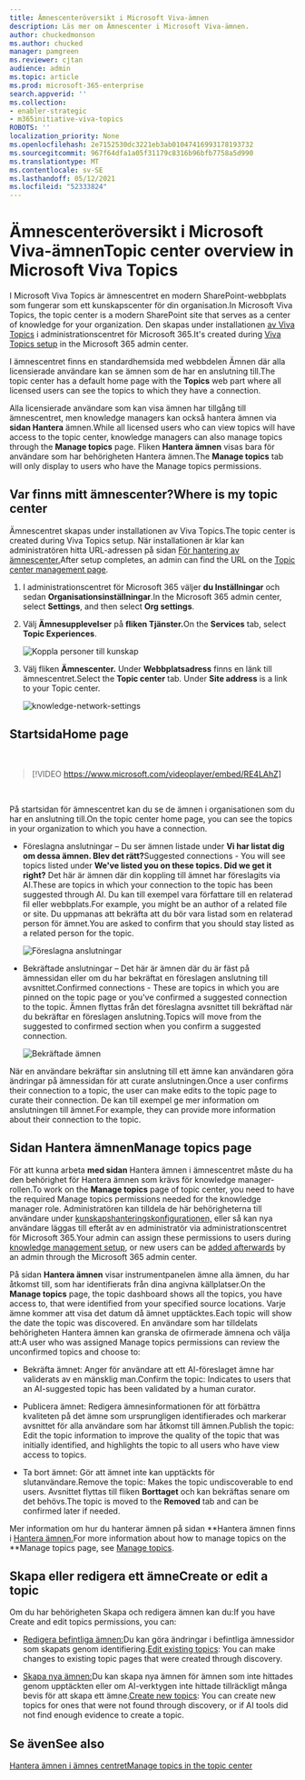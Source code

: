 ```yaml
---
title: Ämnescenteröversikt i Microsoft Viva-ämnen
description: Läs mer om Ämnescenter i Microsoft Viva-ämnen.
author: chuckedmonson
ms.author: chucked
manager: pamgreen
ms.reviewer: cjtan
audience: admin
ms.topic: article
ms.prod: microsoft-365-enterprise
search.appverid: ''
ms.collection:
- enabler-strategic
- m365initiative-viva-topics
ROBOTS: ''
localization_priority: None
ms.openlocfilehash: 2e7152530dc3221eb3ab01047416993178193732
ms.sourcegitcommit: 967f64dfa1a05f31179c8316b96bfb7758a5d990
ms.translationtype: MT
ms.contentlocale: sv-SE
ms.lasthandoff: 05/12/2021
ms.locfileid: "52333824"
---
```

# <a name="topic-center-overview-in-microsoft-viva-topics"></a><span data-ttu-id="98754-103">Ämnescenteröversikt i Microsoft Viva-ämnen</span><span class="sxs-lookup"><span data-stu-id="98754-103">Topic center overview in Microsoft Viva Topics</span></span>

<span data-ttu-id="98754-104">I Microsoft Viva Topics är ämnescentret en modern SharePoint-webbplats som fungerar som ett kunskapscenter för din organisation.</span><span class="sxs-lookup"><span data-stu-id="98754-104">In Microsoft Viva Topics, the topic center is a modern SharePoint site that serves as a center of knowledge for your organization.</span></span> <span data-ttu-id="98754-105">Den skapas under installationen [av Viva Topics](set-up-topic-experiences.md) i administrationscentret för Microsoft 365.</span><span class="sxs-lookup"><span data-stu-id="98754-105">It's created during [Viva Topics setup](set-up-topic-experiences.md) in the Microsoft 365 admin center.</span></span>

<span data-ttu-id="98754-106">I ämnescentret finns en  standardhemsida med webbdelen Ämnen där alla licensierade användare kan se ämnen som de har en anslutning till.</span><span class="sxs-lookup"><span data-stu-id="98754-106">The topic center has a default home page with the **Topics** web part where all licensed users can see the topics to which they have a connection.</span></span> 

<span data-ttu-id="98754-107">Alla licensierade användare som kan visa ämnen har tillgång till ämnescentret, men knowledge managers kan också hantera ämnen via **sidan Hantera** ämnen.</span><span class="sxs-lookup"><span data-stu-id="98754-107">While all licensed users who can view topics will have access to the topic center, knowledge managers can also manage topics through the **Manage topics** page.</span></span> <span data-ttu-id="98754-108">Fliken **Hantera ämnen** visas bara för användare som har behörigheten Hantera ämnen.</span><span class="sxs-lookup"><span data-stu-id="98754-108">The **Manage topics** tab will only display to users who have the Manage topics permissions.</span></span> 

## <a name="where-is-my-topic-center"></a><span data-ttu-id="98754-109">Var finns mitt ämnescenter?</span><span class="sxs-lookup"><span data-stu-id="98754-109">Where is my topic center</span></span>

<span data-ttu-id="98754-110">Ämnescentret skapas under installationen av Viva Topics.</span><span class="sxs-lookup"><span data-stu-id="98754-110">The topic center is created during Viva Topics setup.</span></span> <span data-ttu-id="98754-111">När installationen är klar kan administratören hitta URL-adressen på sidan [För hantering av ämnescenter.](./topic-experiences-administration.md#to-access-topics-management-settings)</span><span class="sxs-lookup"><span data-stu-id="98754-111">After setup completes, an admin can find the URL on the [Topic center management page](./topic-experiences-administration.md#to-access-topics-management-settings).</span></span>


1. <span data-ttu-id="98754-112">I administrationscentret för Microsoft 365 väljer **du Inställningar** och sedan **Organisationsinställningar**.</span><span class="sxs-lookup"><span data-stu-id="98754-112">In the Microsoft 365 admin center, select **Settings**, and then select **Org settings**.</span></span>
2. <span data-ttu-id="98754-113">Välj **Ämnesupplevelser** på **fliken Tjänster.**</span><span class="sxs-lookup"><span data-stu-id="98754-113">On the **Services** tab, select **Topic Experiences**.</span></span>

    ![Koppla personer till kunskap](../media/admin-org-knowledge-options-completed.png) 

3. <span data-ttu-id="98754-115">Välj fliken **Ämnescenter.** Under **Webbplatsadress** finns en länk till ämnescentret.</span><span class="sxs-lookup"><span data-stu-id="98754-115">Select the **Topic center** tab. Under **Site address** is a link to your Topic center.</span></span>

    ![knowledge-network-settings](../media/knowledge-network-settings-topic-center.png) 



## <a name="home-page"></a><span data-ttu-id="98754-117">Startsida</span><span class="sxs-lookup"><span data-stu-id="98754-117">Home page</span></span>

</br>

> [!VIDEO https://www.microsoft.com/videoplayer/embed/RE4LAhZ]  

</br>


<span data-ttu-id="98754-118">På startsidan för ämnescentret kan du se de ämnen i organisationen som du har en anslutning till.</span><span class="sxs-lookup"><span data-stu-id="98754-118">On the topic center home page, you can see the topics in your organization to which you have a connection.</span></span>

- <span data-ttu-id="98754-119">Föreslagna anslutningar – Du ser ämnen listade under **Vi har listat dig om dessa ämnen. Blev det rätt?**</span><span class="sxs-lookup"><span data-stu-id="98754-119">Suggested connections - You will see topics listed under **We've listed you on these topics. Did we get it right?**</span></span> <span data-ttu-id="98754-120">Det här är ämnen där din koppling till ämnet har föreslagits via AI.</span><span class="sxs-lookup"><span data-stu-id="98754-120">These are topics in which your connection to the topic has been suggested through AI.</span></span> <span data-ttu-id="98754-121">Du kan till exempel vara författare till en relaterad fil eller webbplats.</span><span class="sxs-lookup"><span data-stu-id="98754-121">For example, you might be an author of a related file or site.</span></span> <span data-ttu-id="98754-122">Du uppmanas att bekräfta att du bör vara listad som en relaterad person för ämnet.</span><span class="sxs-lookup"><span data-stu-id="98754-122">You are asked to confirm that you should stay listed as a related person for the topic.</span></span>

   ![Föreslagna anslutningar](../media/knowledge-management/my-topics.png) 
 
- <span data-ttu-id="98754-124">Bekräftade anslutningar – Det här är ämnen där du är fäst på ämnessidan eller om du har bekräftat en föreslagen anslutning till avsnittet.</span><span class="sxs-lookup"><span data-stu-id="98754-124">Confirmed connections - These are topics in which you are pinned on the topic page or you've confirmed a suggested connection to the topic.</span></span> <span data-ttu-id="98754-125">Ämnen flyttas från det föreslagna avsnittet till bekräftad när du bekräftar en föreslagen anslutning.</span><span class="sxs-lookup"><span data-stu-id="98754-125">Topics will move from the suggested to confirmed section when you confirm a suggested connection.</span></span>
 
   ![Bekräftade ämnen](../media/knowledge-management/my-topics-confirmed.png) 

<span data-ttu-id="98754-127">När en användare bekräftar sin anslutning till ett ämne kan användaren göra ändringar på ämnessidan för att curate anslutningen.</span><span class="sxs-lookup"><span data-stu-id="98754-127">Once a user confirms their connection to a topic, the user can make edits to the topic page to curate their connection.</span></span> <span data-ttu-id="98754-128">De kan till exempel ge mer information om anslutningen till ämnet.</span><span class="sxs-lookup"><span data-stu-id="98754-128">For example, they can provide more information about their connection to the topic.</span></span>


## <a name="manage-topics-page"></a><span data-ttu-id="98754-129">Sidan Hantera ämnen</span><span class="sxs-lookup"><span data-stu-id="98754-129">Manage topics page</span></span>

<span data-ttu-id="98754-130">För att kunna arbeta **med sidan** Hantera ämnen i ämnescentret måste du ha den behörighet för Hantera ämnen som krävs för knowledge manager-rollen.</span><span class="sxs-lookup"><span data-stu-id="98754-130">To work on the **Manage topics** page of topic center, you need to have the required Manage topics permissions needed for the knowledge manager role.</span></span> <span data-ttu-id="98754-131">Administratören kan tilldela de här [](set-up-topic-experiences.md)behörigheterna till användare under [kunskapshanteringskonfigurationen,](topic-experiences-knowledge-rules.md) eller så kan nya användare läggas till efteråt av en administratör via administrationscentret för Microsoft 365.</span><span class="sxs-lookup"><span data-stu-id="98754-131">Your admin can assign these permissions to users during [knowledge management setup](set-up-topic-experiences.md), or new users can be [added afterwards](topic-experiences-knowledge-rules.md) by an admin through the Microsoft 365 admin center.</span></span>

<span data-ttu-id="98754-132">På sidan **Hantera ämnen** visar instrumentpanelen ämne alla ämnen, du har åtkomst till, som har identifierats från dina angivna källplatser.</span><span class="sxs-lookup"><span data-stu-id="98754-132">On the **Manage topics** page, the topic dashboard shows all the topics, you have access to, that were identified from your specified source locations.</span></span> <span data-ttu-id="98754-133">Varje ämne kommer att visa det datum då ämnet upptäcktes.</span><span class="sxs-lookup"><span data-stu-id="98754-133">Each topic will show the date the topic was discovered.</span></span> <span data-ttu-id="98754-134">En användare som har tilldelats behörigheten Hantera ämnen kan granska de ofirmerade ämnena och välja att:</span><span class="sxs-lookup"><span data-stu-id="98754-134">A user who was assigned Manage topics permissions can review the unconfirmed topics and choose to:</span></span>

- <span data-ttu-id="98754-135">Bekräfta ämnet: Anger för användare att ett AI-föreslaget ämne har validerats av en mänsklig man.</span><span class="sxs-lookup"><span data-stu-id="98754-135">Confirm the topic: Indicates to users that an AI-suggested topic has been validated by a human curator.</span></span>

- <span data-ttu-id="98754-136">Publicera ämnet: Redigera ämnesinformationen för att förbättra kvaliteten på det ämne som ursprungligen identifierades och markerar avsnittet för alla användare som har åtkomst till ämnen.</span><span class="sxs-lookup"><span data-stu-id="98754-136">Publish the topic: Edit the topic information to improve the quality of the topic that was initially identified, and highlights the topic to all users who have view access to topics.</span></span>
 
- <span data-ttu-id="98754-137">Ta bort ämnet: Gör att ämnet inte kan upptäckts för slutanvändare.</span><span class="sxs-lookup"><span data-stu-id="98754-137">Remove the topic: Makes the topic undiscoverable to end users.</span></span> <span data-ttu-id="98754-138">Avsnittet flyttas till fliken **Borttaget** och kan bekräftas senare om det behövs.</span><span class="sxs-lookup"><span data-stu-id="98754-138">The topic is moved to the **Removed** tab and can be confirmed later if needed.</span></span> 

<span data-ttu-id="98754-139">Mer information om hur du hanterar ämnen på sidan \*\*Hantera ämnen finns i [Hantera ämnen.](manage-topics.md)</span><span class="sxs-lookup"><span data-stu-id="98754-139">For more information about how to manage topics on the \*\*Manage topics page, see [Manage topics](manage-topics.md).</span></span>

## <a name="create-or-edit-a-topic"></a><span data-ttu-id="98754-140">Skapa eller redigera ett ämne</span><span class="sxs-lookup"><span data-stu-id="98754-140">Create or edit a topic</span></span>

<span data-ttu-id="98754-141">Om du har behörigheten Skapa och redigera ämnen kan du:</span><span class="sxs-lookup"><span data-stu-id="98754-141">If you have Create and edit topics permissions, you can:</span></span>

- <span data-ttu-id="98754-142">[Redigera befintliga ämnen:](edit-a-topic.md)Du kan göra ändringar i befintliga ämnessidor som skapats genom identifiering.</span><span class="sxs-lookup"><span data-stu-id="98754-142">[Edit existing topics](edit-a-topic.md): You can make changes to existing topic pages that were created through discovery.</span></span>

- <span data-ttu-id="98754-143">[Skapa nya ämnen:](create-a-topic.md)Du kan skapa nya ämnen för ämnen som inte hittades genom upptäckten eller om AI-verktygen inte hittade tillräckligt många bevis för att skapa ett ämne.</span><span class="sxs-lookup"><span data-stu-id="98754-143">[Create new topics](create-a-topic.md): You can create new topics for ones that were not found through discovery, or if AI tools did not find enough evidence to create a topic.</span></span>


## <a name="see-also"></a><span data-ttu-id="98754-144">Se även</span><span class="sxs-lookup"><span data-stu-id="98754-144">See also</span></span>

[<span data-ttu-id="98754-145">Hantera ämnen i ämnes centret</span><span class="sxs-lookup"><span data-stu-id="98754-145">Manage topics in the topic center</span></span>](manage-topics.md)

